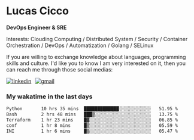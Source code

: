 # Lucas Cicco

**DevOps Engineer & SRE**

Interests: Clouding Computing / Distributed System / Security / Container Orchestration / DevOps / Automatization / Golang / SELinux

If you are willing to exchange knowledge about languages, programming skills and culture. I'd like you to know I am very interested on it, then you can reach me through those social medias:

<div style="display: flex; align-items: center; gap: 10px;">
  <a href="https://www.linkedin.com/in/lucas-vitor-de-cicco" target="_blank">
    <img
      src="https://img.shields.io/badge/-LinkedIn-%230077B5?style=for-the-badge&logo=linkedin&logoColor=white"
      alt="linkedin"
      target="_blank" 
    />
  </a>
  <a href="mailto:lucasvitorx1@gmail.com">
      <img
        src="https://img.shields.io/badge/-Gmail-%23333?style=for-the-badge&logo=gmail&logoColor=white"
        alt="gmail"
        target="_blank"
      />
  </a>
</div>

### My wakatime in the last days

<!--START_SECTION:waka-->

```txt
Python       10 hrs 35 mins  █████████████░░░░░░░░░░░░   51.95 %
Bash         2 hrs 48 mins   ███▒░░░░░░░░░░░░░░░░░░░░░   13.75 %
Terraform    1 hr 23 mins    █▓░░░░░░░░░░░░░░░░░░░░░░░   06.85 %
conf         1 hr 8 mins     █▒░░░░░░░░░░░░░░░░░░░░░░░   05.59 %
INI          1 hr 6 mins     █▒░░░░░░░░░░░░░░░░░░░░░░░   05.47 %
```

<!--END_SECTION:waka-->
